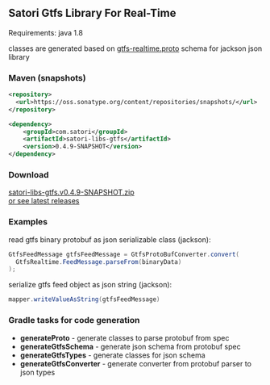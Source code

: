 ## Satori Gtfs Library For Real-Time
Requirements: java 1.8<br/>

classes are generated based on [gtfs-realtime.proto](https://developers.google.com/transit/gtfs-realtime/gtfs-realtime-proto) schema for jackson json library


### Maven (snapshots)
```xml
<repository>
  <url>https://oss.sonatype.org/content/repositories/snapshots/</url>
</repository>
```
```xml
<dependency>
    <groupId>com.satori</groupId>
    <artifactId>satori-libs-gtfs</artifactId>
    <version>0.4.9-SNAPSHOT</version>
</dependency>
```


### Download
[satori-libs-gtfs.v0.4.9-SNAPSHOT.zip](https://github.com/satori-com/satori-composer/releases/download/v0.4.9-SNAPSHOT/satori-libs-gtfs.v0.4.9-SNAPSHOT.zip)<br/>
[or see latest releases](https://github.com/satori-com/satori-composer/releases/latest)

### Examples

read gtfs binary protobuf as json serializable class (jackson):
```java
GtfsFeedMessage gtfsFeedMessage = GtfsProtoBufConverter.convert(
  GtfsRealtime.FeedMessage.parseFrom(binaryData)
);
```

serialize gtfs feed object as json string (jackson):
```java
mapper.writeValueAsString(gtfsFeedMessage)
```

### Gradle tasks for code generation

- **generateProto** - generate classes to parse protobuf from spec
- **generateGtfsSchema** - generate json schema from protobuf spec
- **generateGtfsTypes** - generate classes for json schema
- **generateGtfsConverter** - generate converter from protobuf parser to json types
